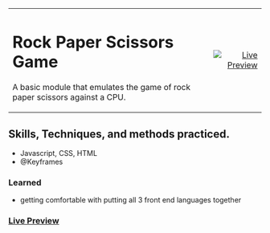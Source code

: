 
<table>
<tr>
<td>

# Rock Paper Scissors Game

A basic module that emulates the game of rock paper scissors against a CPU. 


</td>
<td align="right">

[![Live Preview](./src/assets/livePreview.png)](https://mauparra80.github.io/Rock-Paper-Scissors/)

</td>
</tr>
</table>


## Skills, Techniques, and methods practiced.

- Javascript, CSS, HTML
- @Keyframes

### Learned

- getting comfortable with putting all 3 front end languages together


### [Live Preview](https://mauparra80.github.io/Rock-Paper-Scissors/)




